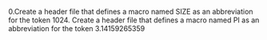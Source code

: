 0.Create a header file that defines a macro named SIZE as an abbreviation for the token 1024.
Create a header file that defines a macro named PI as an abbreviation for the token 3.14159265359
